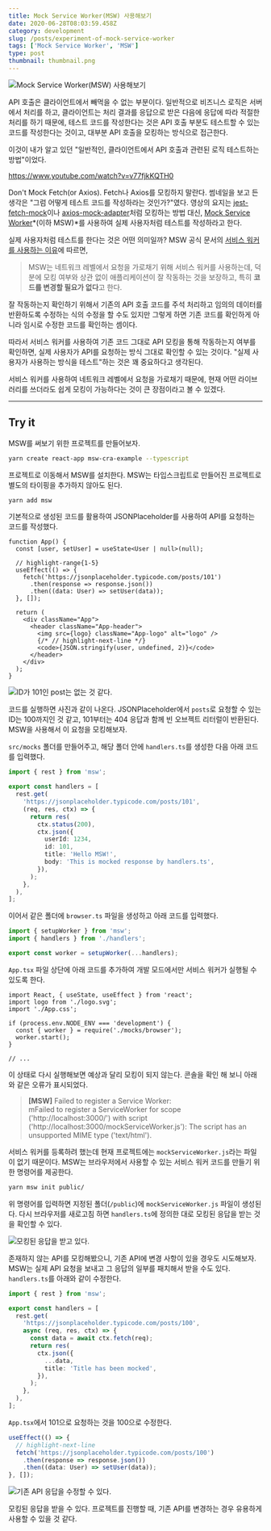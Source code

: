```yaml
---
title: Mock Service Worker(MSW) 사용해보기
date: 2020-06-28T08:03:59.458Z
category: development
slug: /posts/experiment-of-mock-service-worker
tags: ['Mock Service Worker', 'MSW']
type: post
thumbnail: thumbnail.png
---
```


![Mock Service Worker(MSW) 사용해보기](thumbnail.png)

API 호출은 클라이언트에서 빼먹을 수 없는 부분이다. 일반적으로 비즈니스 로직은 서버에서 처리를 하고,
클라이언트는 처리 결과를 응답으로 받은 다음에 응답에 따라 적절한 처리를 하기 때문에,
테스트 코드를 작성한다는 것은 API 호출 부분도 테스트할 수 있는 코드를 작성한다는 것이고, 대부분 API 호출을 모킹하는 방식으로 접근한다.

이것이 내가 알고 있던 "일반적인, 클라이언트에서 API 호출과 관련된 로직 테스트하는 방법"이었다.

https://www.youtube.com/watch?v=v77fjkKQTH0

Don't Mock Fetch(or Axios). Fetch나 Axios를 모킹하지 말란다. 썸네일을 보고 든 생각은 "그럼 어떻게 테스트 코드를 작성하라는 것인가?"였다.
영상의 요지는 [jest-fetch-mock](https://github.com/jefflau/jest-fetch-mock)이나 [axios-mock-adapter](https://github.com/ctimmerm/axios-mock-adapter)처럼 모킹하는 방법 대신, [Mock Service Worker](https://mswjs.io/)*(이하 MSW)*를 사용하여 실제 사용자처럼 테스트를 작성하라고 한다.

실제 사용자처럼 테스트를 한다는 것은 어떤 의미일까? MSW 공식 문서의 [서비스 워커를 사용하는 이유](https://mswjs.io/docs/#why-service-workers)에 따르면,

> MSW는 네트워크 레벨에서 요청을 가로채기 위해 서비스 워커를 사용하는데,
> 덕분에 모킹 여부와 상관 없이 애플리케이션이 잘 작동하는 것을 보장하고, 특히 **코드를 변경할 필요가 없다**고 한다.

잘 작동하는지 확인하기 위해서 기존의 API 호출 코드를 주석 처리하고 임의의 데이터를 반환하도록 수정하는 식의 수정을 할 수도 있지만
그렇게 하면 기존 코드를 확인하게 아니라 임시로 수정한 코드를 확인하는 셈이다.

따라서 서비스 워커를 사용하여 기존 코드 그대로 API 모킹을 통해 작동하는지 여부를 확인하면, 실제 사용자가 API를 요청하는 방식 그대로 확인할 수 있는 것이다. "실제 사용자가 사용하는 방식을 테스트"하는 것은 꽤 중요하다고 생각된다.

서비스 워커를 사용하여 네트워크 레벨에서 요청을 가로채기 때문에, 현재 어떤 라이브러리를 쓰더라도 쉽게 모킹이 가능하다는 것이 큰 장점이라고 볼 수 있겠다.

---

## Try it

MSW를 써보기 위한 프로젝트를 만들어보자.

```bash
yarn create react-app msw-cra-example --typescript
```

프로젝트로 이동해서 MSW를 설치한다. MSW는 타입스크립트로 만들어진 프로젝트로 별도의 타이핑을 추가하지 않아도 된다.

```bash
yarn add msw
```

기본적으로 생성된 코드를 활용하여 JSONPlaceholder를 사용하여 API를 요청하는 코드를 작성했다.

```tsx
function App() {
  const [user, setUser] = useState<User | null>(null);

  // highlight-range{1-5}
  useEffect(() => {
    fetch('https://jsonplaceholder.typicode.com/posts/101')
      .then(response => response.json())
      .then((data: User) => setUser(data));
  }, []);

  return (
    <div className="App">
      <header className="App-header">
        <img src={logo} className="App-logo" alt="logo" />
        {/* // highlight-next-line */}
        <code>{JSON.stringify(user, undefined, 2)}</code>
      </header>
    </div>
  );
}
```

![ID가 101인 post는 없는 것 같다.](1.png)

코드를 실행하면 사진과 같이 나온다. JSONPlaceholder에서 `posts`로 요청할 수 있는 ID는 100까지인 것 같고, 101부터는 404 응답과 함께 빈 오브젝트 리터럴이 반환된다. MSW을 사용해서 이 요청을 모킹해보자.

`src/mocks` 폴더를 만들어주고, 해당 폴더 안에 `handlers.ts`를 생성한 다음 아래 코드를 입력했다.

```ts
import { rest } from 'msw';

export const handlers = [
  rest.get(
    'https://jsonplaceholder.typicode.com/posts/101',
    (req, res, ctx) => {
      return res(
        ctx.status(200),
        ctx.json({
          userId: 1234,
          id: 101,
          title: 'Hello MSW!',
          body: 'This is mocked response by handlers.ts',
        }),
      );
    },
  ),
];
```

이어서 같은 폴더에 `browser.ts` 파일을 생성하고 아래 코드를 입력했다.

```ts
import { setupWorker } from 'msw';
import { handlers } from './handlers';

export const worker = setupWorker(...handlers);
```

`App.tsx` 파일 상단에 아래 코드를 추가하여 개발 모드에서만 서비스 워커가 실행될 수 있도록 한다.

```tsx
import React, { useState, useEffect } from 'react';
import logo from './logo.svg';
import './App.css';

if (process.env.NODE_ENV === 'development') {
  const { worker } = require('./mocks/browser');
  worker.start();
}

// ...
```

이 상태로 다시 실행해보면 예상과 달리 모킹이 되지 않는다. 콘솔을 확인 해 보니 아래와 같은 오류가 표시되었다.

> **[MSW]** Failed to register a Service Worker:<br/>
> mFailed to register a ServiceWorker for scope ('http://localhost:3000/') with script ('http://localhost:3000/mockServiceWorker.js'): The script has an unsupported MIME type ('text/html').

서비스 워커를 등록하려 했는데 현재 프로젝트에는 `mockServiceWorker.js`라는 파일이 없기 때문이다. MSW는 브라우저에서 사용할 수 있는 서비스 워커 코드를 만들기 위한 명령어를 제공한다.

```bash
yarn msw init public/
```

위 명령어를 입력하면 지정된 폴더(`/public`)에 `mockServiceWorker.js` 파일이 생성된다. 다시 브라우저를 새로고침 하면 `handlers.ts`에 정의한 대로 모킹된 응답을 받는 것을 확인할 수 있다.

![모킹된 응답을 받고 있다.](2.png)

존재하지 않는 API를 모킹해봤으니, 기존 API에 변경 사항이 있을 경우도 시도해보자. MSW는 실제 API 요청을 보내고 그 응답의 일부를 패치해서 받을 수도 있다. `handlers.ts`를 아래와 같이 수정한다.

```ts
import { rest } from 'msw';

export const handlers = [
  rest.get(
    'https://jsonplaceholder.typicode.com/posts/100',
    async (req, res, ctx) => {
      const data = await ctx.fetch(req);
      return res(
        ctx.json({
          ...data,
          title: 'Title has been mocked',
        }),
      );
    },
  ),
];
```

`App.tsx`에서 101으로 요청하는 것을 100으로 수정한다.

```ts
useEffect(() => {
  // highlight-next-line
  fetch('https://jsonplaceholder.typicode.com/posts/100')
    .then(response => response.json())
    .then((data: User) => setUser(data));
}, []);
```

![기존 API 응답을 수정할 수 있다.](3.png)

모킹된 응답을 받을 수 있다. 프로젝트를 진행할 때, 기존 API를 변경하는 경우 유용하게 사용할 수 있을 것 같다.
